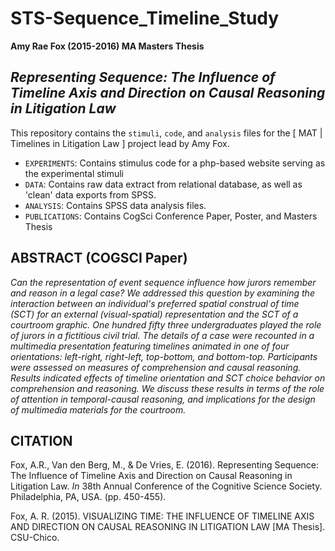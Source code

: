 # STS-Sequence_Timeline_Study
**Amy Rae Fox (2015-2016) MA Masters Thesis**

## *Representing Sequence: The Influence of Timeline Axis and Direction on Causal Reasoning in Litigation Law*

This repository contains the `stimuli`, `code`, and `analysis` files for the [ MAT | Timelines in Litigation Law ] project lead by Amy Fox.

- `EXPERIMENTS`: Contains stimulus code for a php-based website serving as the experimental stimuli
- `DATA`: Contains raw data extract from relational database, as well as 'clean' data exports from SPSS.
- `ANALYSIS`: Contains SPSS data analysis files.
- `PUBLICATIONS`: Contains CogSci Conference Paper, Poster, and Masters Thesis

## ABSTRACT (COGSCI Paper)

*Can the representation of event sequence influence how jurors remember and reason in a legal case? We addressed this question by examining the interaction between an individual's preferred spatial construal of time (SCT) for an external (visual-spatial) representation and the SCT of a courtroom graphic. One hundred fifty three undergraduates played the role of jurors in a fictitious civil trial. The details of a case were recounted in a multimedia presentation featuring timelines animated in one of four orientations: left-right, right-left, top-bottom, and bottom-top. Participants were assessed on measures of comprehension and causal reasoning. Results indicated effects of timeline orientation and SCT choice behavior on comprehension and reasoning. We discuss these results in terms of the role of attention in temporal-causal reasoning, and implications for the design of multimedia materials for the courtroom.*

## CITATION

Fox, A.R., Van den Berg, M., & De Vries, E. (2016). Representing Sequence: The Influence of Timeline Axis and Direction on Causal Reasoning in Litigation Law. *In* 38th Annual Conference of the Cognitive Science Society. Philadelphia, PA, USA. (pp. 450-455).

Fox, A. R. (2015). VISUALIZING TIME: THE INFLUENCE OF TIMELINE AXIS AND DIRECTION ON CAUSAL REASONING IN LITIGATION LAW [MA Thesis]. CSU-Chico.
